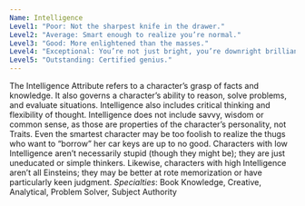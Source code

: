 ```yaml
---
Name: Intelligence
Level1: "Poor: Not the sharpest knife in the drawer."
Level2: "Average: Smart enough to realize you’re normal."
Level3: "Good: More enlightened than the masses."
Level4: "Exceptional: You’re not just bright, you’re downright brilliant."
Level5: "Outstanding: Certified genius."
---
```


The Intelligence Attribute refers to a character’s grasp of facts and knowledge. It also governs a character’s ability to reason, solve problems, and evaluate situations. Intelligence also includes critical thinking and flexibility of thought. Intelligence does not include savvy, wisdom or common sense, as those are properties of the character’s personality, not Traits. Even the smartest character may be too foolish to realize the thugs who want to “borrow” her car keys are up to no good. Characters with low Intelligence aren’t necessarily stupid (though they might be); they are just uneducated or simple thinkers. Likewise, characters with high Intelligence aren’t all Einsteins; they may be better at rote memorization or have particularly keen judgment.
_Specialties_: Book Knowledge, Creative, Analytical, Problem Solver, Subject Authority
